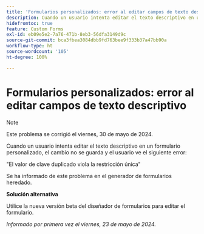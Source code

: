 ```yaml
---
title: 'Formularios personalizados: error al editar campos de texto descriptivo'
description: Cuando un usuario intenta editar el texto descriptivo en un formulario personalizado, el texto no se guarda y el usuario ve un error. Hay una solución disponible.
hidefromtoc: true
feature: Custom Forms
exl-id: eb09e5e2-7a76-471b-8eb3-56dfa3149d9c
source-git-commit: bca3fbea3084dbb9fd763bee9f333b37a47bb90a
workflow-type: ht
source-wordcount: '105'
ht-degree: 100%

---
```


# Formularios personalizados: error al editar campos de texto descriptivo

>[!NOTE]
>
>Este problema se corrigió el viernes, 30 de mayo de 2024.

Cuando un usuario intenta editar el texto descriptivo en un formulario personalizado, el cambio no se guarda y el usuario ve el siguiente error:

&quot;El valor de clave duplicado viola la restricción única&quot;

Se ha informado de este problema en el generador de formularios heredado.

**Solución alternativa**

Utilice la nueva versión beta del diseñador de formularios para editar el formulario.

_Informado por primera vez el viernes, 23 de mayo de 2024._

